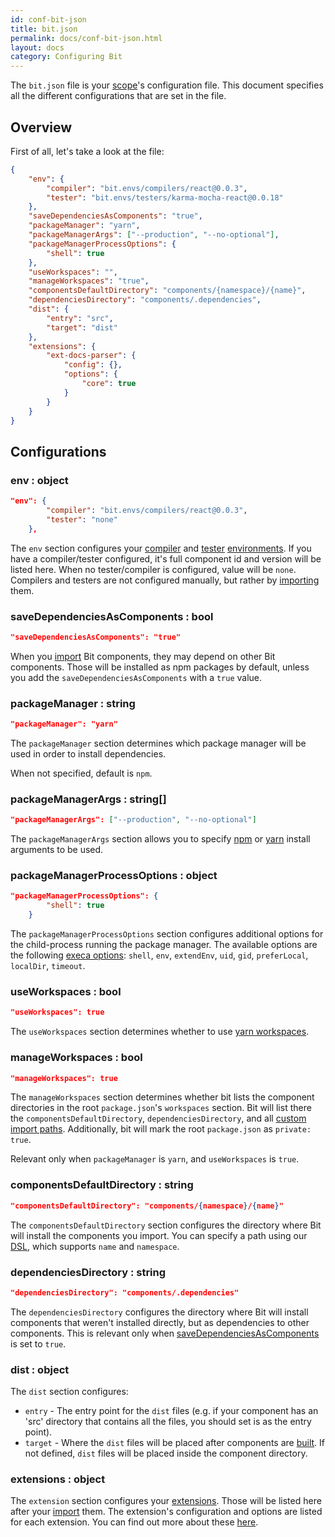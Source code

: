 ```yaml
---
id: conf-bit-json
title: bit.json
permalink: docs/conf-bit-json.html
layout: docs
category: Configuring Bit
---
```


The `bit.json` file is your [scope](/docs/what-is-bit.html#what-is-a-scope-collection)'s configuration file. This document specifies all the different configurations that are set in the file.

## Overview

First of all, let's take a look at the file:

```json
{
    "env": {
        "compiler": "bit.envs/compilers/react@0.0.3",
        "tester": "bit.envs/testers/karma-mocha-react@0.0.18"
    },
    "saveDependenciesAsComponents": "true",
    "packageManager": "yarn",
    "packageManagerArgs": ["--production", "--no-optional"],
    "packageManagerProcessOptions": {
        "shell": true
    },
    "useWorkspaces": "",
    "manageWorkspaces": "true",
    "componentsDefaultDirectory": "components/{namespace}/{name}",
    "dependenciesDirectory": "components/.dependencies",
    "dist": {
        "entry": "src",
        "target": "dist"
    },
    "extensions": {
        "ext-docs-parser": {
            "config": {},
            "options": {
                "core": true
            }
        }
    }
}
```

## Configurations

### env : object

```json
"env": {
        "compiler": "bit.envs/compilers/react@0.0.3",
        "tester": "none"
    },
```

The `env` section configures your [compiler](/docs/ext-compiling.html) and [tester](/docs/ext-testing.html) [environments](/docs/ext-concepts.html#extensions-vs-environments). If you have a compiler/tester configured, it's full component id and version will be listed here. When no tester/compiler is configured, value will be `none`.
Compilers and testers are not configured manually, but rather by [importing](/docs/cli-import.html#import-a-new-environment) them.

### saveDependenciesAsComponents : bool

```json
"saveDependenciesAsComponents": "true"
```

When you [import](/docs/importing-components.html) Bit components, they may depend on other Bit components. 
Those will be installed as npm packages by default, unless you add the `saveDependenciesAsComponents` with a `true` value.

### packageManager : string

```json
"packageManager": "yarn"
```

The `packageManager` section determines which package manager will be used in order to install dependencies.

When not specified, default is `npm`.

### packageManagerArgs : string[]

```json
"packageManagerArgs": ["--production", "--no-optional"]
```

The `packageManagerArgs` section allows you to specify [npm](https://docs.npmjs.com/cli/install) or [yarn](https://yarnpkg.com/en/docs/cli/install) install arguments to be used.

### packageManagerProcessOptions : object

```json
"packageManagerProcessOptions": {
        "shell": true
    }
```

The `packageManagerProcessOptions` section configures additional options for the child-process running the package manager. The available options are the following [execa options](https://www.npmjs.com/package/execa#options): `shell`, `env`, `extendEnv`, `uid`, `gid`, `preferLocal`, `localDir`, `timeout`.

### useWorkspaces : bool

```json
"useWorkspaces": true
```

The `useWorkspaces` section determines whether to use [yarn workspaces](https://yarnpkg.com/blog/2017/08/02/introducing-workspaces/).

### manageWorkspaces : bool

```json
"manageWorkspaces": true
```

The `manageWorkspaces` section determines whether bit lists the component directories in the root `package.json`'s `workspaces` section.
Bit will list there the `componentsDefaultDirectory`, `dependenciesDirectory`, and all [custom import paths](/docs/cli-import.html#import-a-single-component-from-a-remote-scope).
Additionally, bit will mark the root `package.json` as `private: true`.

Relevant only when `packageManager` is `yarn`, and `useWorkspaces` is `true`.

### componentsDefaultDirectory : string

```json
"componentsDefaultDirectory": "components/{namespace}/{name}"
```

The `componentsDefaultDirectory` section configures the directory where Bit will install the components you import.
You can specify a path using our [DSL](), which supports `name` and `namespace`.

### dependenciesDirectory : string

```json
"dependenciesDirectory": "components/.dependencies"
```

The `dependenciesDirectory` configures the directory where Bit will install components that weren't installed directly, but as dependencies to other components.
This is relevant only when [saveDependenciesAsComponents](#savedependenciesascomponents--bool) is set to `true`.

### dist : object

The `dist` section configures:

* `entry` - The entry point for the `dist` files (e.g. if your component has an 'src' directory that contains all the files, you should set is as the entry point).
* `target` - Where the `dist` files will be placed after components are [built](/docs/building-components.html). If not defined, `dist` files will be placed inside the component directory.

### extensions : object

The `extension` section configures your [extensions](/docs/ext-concepts.html). Those will be listed here after your [import](/docs/cli-import.html#import-an-extension) them.
The extension's configuration and options are listed for each extension. You can find out more about these [here](/docs/ext-concepts.html#configuration-and-options).